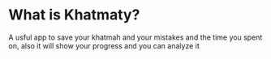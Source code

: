 # What is Khatmaty?

A usful app to save your khatmah and your mistakes and the time you spent on, also it will show your progress and you can analyze it
